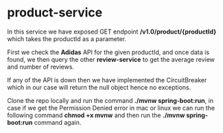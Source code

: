 
# product-service
In this service we have exposed GET endpoint **/v1.0/product/{productId}** which takes the productId as a parameter. 

First we check the **Adidas** API for the given productId, and once data is found, we then query the other **review-service** to get the average review and number of reviews. 

If any of the API is down then we have implemented the CircuitBreaker which in our case will return the null object hence no exceptions. 

Clone the repo locally and run the command **./mvnw spring-boot:run**, in case if we get the Permission Denied error in mac or linux we can run the following command **chmod +x mvnw** and then run the **./mvnw spring-boot:run** command again. 
